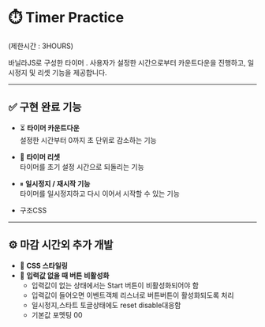 # ⏱️ Timer Practice
(제한시간 : 3HOURS)

바닐라JS로 구성한 타이머 . 사용자가 설정한 시간으로부터 카운트다운을 진행하고, 일시정지 및 리셋 기능을 제공합니다.

---

## ✅ 구현 완료 기능

- ⏳ **타이머 카운트다운**  
  설정한 시간부터 0까지 초 단위로 감소하는 기능

- 🔁 **타이머 리셋**  
  타이머를 초기 설정 시간으로 되돌리는 기능

- ⏸ **일시정지 / 재시작 기능**  
  타이머를 일시정지하고 다시 이어서 시작할 수 있는 기능

- 구조CSS

---

## ⚙️ 마감 시간외 추가 개발

- 🎨 **CSS 스타일링**  
- 🚫 **입력값 없을 때 버튼 비활성화** 
  - 입력값이 없는 상태에서는 Start 버튼이 비활성화되어야 함  
  - 입력값이 들어오면 이벤트객체 리스너로 버튼버튼이 활성화되도록 처리
  - 일시정지,스타트 토글상태에도 reset disable대응함
  - 기본값 포멧팅 00
